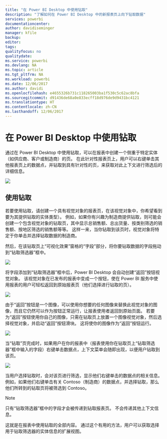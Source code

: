 ```yaml
---
title: "在 Power BI Desktop 中使用钻取"
description: "了解如何在 Power BI Desktop 中的新报表页上向下钻取数据"
services: powerbi
documentationcenter: 
author: davidiseminger
manager: kfile
backup: 
editor: 
tags: 
qualityfocus: no
qualitydate: 
ms.service: powerbi
ms.devlang: NA
ms.topic: article
ms.tgt_pltfrm: NA
ms.workload: powerbi
ms.date: 12/06/2017
ms.author: davidi
ms.openlocfilehash: e4655326b731c118265003ba1f530c5c62ac8bfa
ms.sourcegitcommit: d91436de68a0e833ecff18d976de9d9431bc4121
ms.translationtype: HT
ms.contentlocale: zh-CN
ms.lasthandoff: 12/06/2017
---
```

# <a name="use-drillthrough-in-power-bi-desktop"></a>在 Power BI Desktop 中使用钻取
通过在 Power BI Desktop 中使用钻取，可以在报表中创建一个侧重于特定实体（如供应商、客户或制造商）的页。 在此针对性报表页上，用户可以右键单击其他报表页上的数据点，并钻取到具有针对性的页，来获取对此上下文进行筛选后的详细信息。

![](media/desktop-drillthrough/drillthrough_01.png)

## <a name="using-drillthrough"></a>使用钻取
若要使用钻取，请创建一个具有视觉对象的报表页，在该视觉对象中，你希望看到要为其提供钻取的实体类型）。 例如，如果你有兴趣为制造商提供钻取，则可能会创建一个包含视觉对象的钻取页，其中显示总销售额、总出货量、按类别筛选的销售额、按地区筛选的销售额等等。 这样一来，当你钻取到该页时，视觉对象将特定于你单击并选择钻取数据的制造商。

然后，在该钻取页上“可视化效果”窗格的“字段”部分，将你要钻取数据的字段拖动到“钻取筛选器”框中。

![](media/desktop-drillthrough/drillthrough_02.png)

将字段添加到“钻取筛选器”框中后，Power BI Desktop 会自动创建“返回”按钮视觉对象。 该视觉对象在已发布的报表中变成一个按钮，使在 Power BI 服务中使用报表的用户可轻松返回到原始报表页（他们选择进行钻取的页）。

![](media/desktop-drillthrough/drillthrough_03.png)

由于“返回”按钮是一个图像，可以使用你想要的任何图像来替换此视觉对象的图像，而且它仍然可以作为按钮正常运行，让报表使用者返回到原始页面。 若要为“返回”按钮使用你自己的图像，只需在钻取页上放置一个图像视觉对象，然后选择视觉对象，并启动“返回”按钮滑块。 这将使你的图像作为“返回”按钮运行。

![](media/desktop-drillthrough/drillthrough_05.png)

当“钻取”页完成时，如果用户在你的报表中（报表使用你在钻取页上“钻取筛选器”框中输入的字段）右键单击数据点，上下文菜单会随即出现，以便用户钻取到该页。

![](media/desktop-drillthrough/drillthrough_04.png)

当用户选择钻取时，会对该页进行筛选，显示他们右键单击的数据点的相关信息。 例如，如果他们右键单击有关 Contoso（制造商）的数据点，并选择钻取，那么他们所转到的钻取页将被筛选到 Contoso。

> [!NOTE]
> 只有“钻取筛选器”框中的字段才会被传递到钻取报表页。 不会传递其他上下文信息。
> 
> 

这就是在报表中使用钻取的全部内容。 通过这个有用的方法，用户可以获取选择用于钻取筛选器的实体信息的扩展视图。

